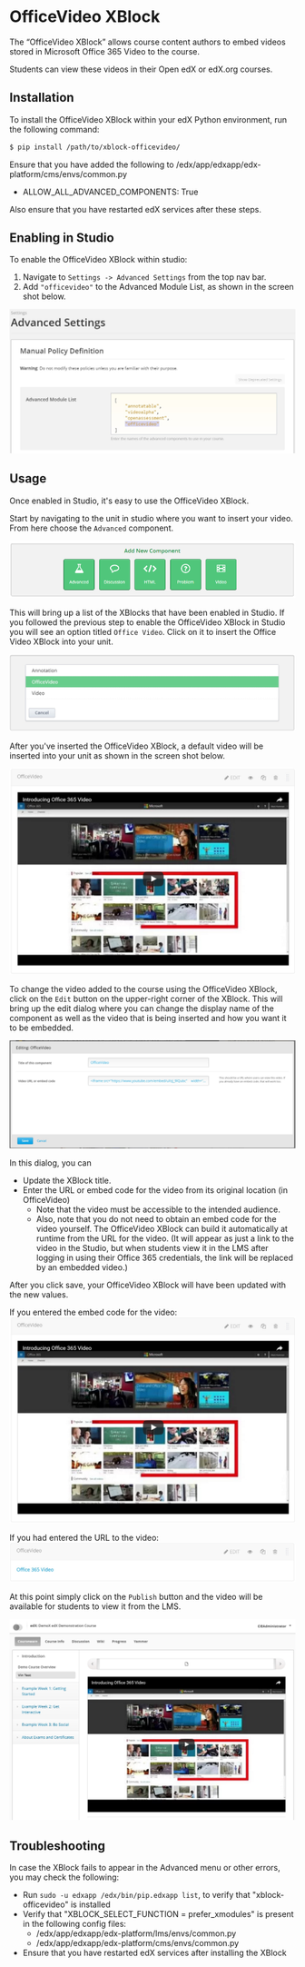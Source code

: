 OfficeVideo XBlock
===================

The “OfficeVideo XBlock” allows course content authors to embed videos stored in Microsoft Office 365 Video to the course.

Students can view these videos in their Open edX or edX.org courses.

Installation
------------

To install the OfficeVideo XBlock within your edX Python environment, run the following command:

```bash
$ pip install /path/to/xblock-officevideo/
```

Ensure that you have added the following to /edx/app/edxapp/edx-platform/cms/envs/common.py
- ALLOW_ALL_ADVANCED_COMPONENTS: True

Also ensure that you have restarted edX services after these steps.

Enabling in Studio
------------------

To enable the OfficeVideo XBlock within studio:

1. Navigate to `Settings -> Advanced Settings` from the top nav bar.
2. Add `"officevideo"` to the Advanced Module List, as shown in the screen shot below.

![Advanced Module List](docs/img/officevideo_advanced.jpg)

Usage
-----
Once enabled in Studio, it's easy to use the OfficeVideo XBlock.

Start by navigating to the unit in studio where you want to insert your video. From here choose the `Advanced` component.

![Studio Component List](docs/img/component_list.png)

This will bring up a list of the XBlocks that have been enabled in Studio. If you followed the previous step to enable the OfficeVideo XBlock in Studio you will see an option titled `Office Video`. Click on it to insert the Office Video XBlock into your unit.

![Studio Advanced Component Selection](docs/img/officevideo_button.jpg)

After you've inserted the OfficeVideo XBlock, a default video will be inserted into your unit as shown in the screen shot below.

![Studio Initial OfficeVideo XBlock Insertion](docs/img/officevideo_default.jpg)

To change the video added to the course using the OfficeVideo XBlock, click on the `Edit` button on the upper-right corner of the XBlock. This will bring up the edit dialog where you can change the display name of the component as well as the video that is being inserted and how you want it to be embedded.

![Edit inserted document](docs/img/officevideo_edit.jpg)

In this dialog, you can

- Update the XBlock title.
- Enter the URL or embed code for the video from its original location (in OfficeVideo) 
    - Note that the video must be accessible to the intended audience. 
    - Also, note that you do not need to obtain an embed code for the video yourself. The OfficeVideo XBlock can build it automatically at runtime from the URL for the video. (It will appear as just a link to the video in the Studio, but when students view it in the LMS after logging in using their Office 365 credentials, the link will be replaced by an embedded video.)

After you click save, your OfficeVideo XBlock will have been updated with the new values.

If you entered the embed code for the video:
![Updated studio view](docs/img/officevideo_studio_view.jpg)

If you had entered the URL to the video:
![Updated studio view](docs/img/officevideo_studio_view_link.jpg)

At this point simply click on the `Publish` button and the video will be available for students to view it from the LMS.

![Published Office Video XBlock in LMS](docs/img/officevideo_student_view.jpg)

Troubleshooting
---------------

In case the XBlock fails to appear in the Advanced menu or other errors, you may check the following:
- Run `sudo -u edxapp /edx/bin/pip.edxapp list`, to verify that "xblock-officevideo" is installed
- Verify that "XBLOCK_SELECT_FUNCTION = prefer_xmodules" is present in the following config files:
  - /edx/app/edxapp/edx-platform/lms/envs/common.py
  - /edx/app/edxapp/edx-platform/cms/envs/common.py
- Ensure that you have restarted edX services after installing the XBlock
